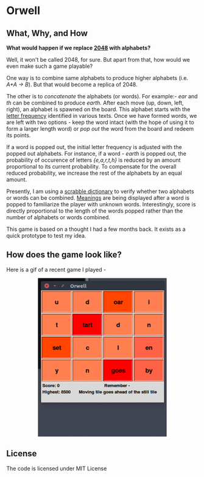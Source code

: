 # Orwell

## What, Why, and How

**What would happen if we replace [2048](https://en.wikipedia.org/wiki/2048_(video_game)) with alphabets?**

Well, it won't be called 2048, for sure. But apart from that, how would we even make such a game playable?

One way is to combine same alphabets to produce higher alphabets (i.e. _A+A -> B_). But that would become a replica of 2048.

The other is to _concatenate_ the alphabets (or words). For example:- _ear_ and _th_ can be combined to produce _earth_. 
After each move (up, down, left, right), an alphabet is spawned on the board. 
This alphabet starts with the [letter frequency](https://en.wikipedia.org/wiki/Letter_frequency) identified in various texts.
Once we have formed words, we are left with two options - keep the word intact (with the hope of using it to form a larger length word) 
or _pop out_ the word from the board and redeem its points. 

If a word is popped out, the initial letter frequency is adjusted with the popped out alphabets. For instance, if a word - _earth_ 
is popped out, the probability of occurence of letters _{e,a,r,t,h}_ is reduced by an amount proportional to its current probability. 
To compensate for the overall reduced probability, we increase the rest of the alphabets by an equal amount.

Presently, I am using a [scrabble dictionary](https://github.com/zeisler/scrabble/blob/master/db/dictionary.csv) to verify whether two alphabets or words can be combined.
[Meanings](https://github.com/matthewreagan/WebstersEnglishDictionary/blob/master/dictionary.json) are being displayed after a word is popped to familiarize the player with unknown words.
Interestingly, score is directly proportional to the length of the words popped rather than the number of alphabets or words combined.

This game is based on a thought I had a few months back. It exists as a quick prototype to test my idea.

## How does the game look like?
Here is a gif of a recent game I played - 
<p align="center">
<img src="https://github.com/pncnmnp/Orwell/blob/master/screenshots/orwell.gif">
</p>

## License
The code is licensed under MIT License